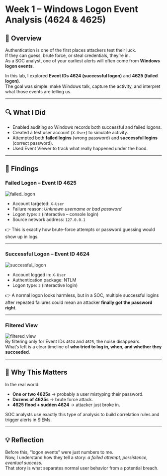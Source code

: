# Week 1 – Windows Logon Event Analysis (4624 & 4625)

## 📝 Overview
Authentication is one of the first places attackers test their luck.  
If they can guess, brute force, or steal credentials, they’re in.  
As a SOC analyst, one of your earliest alerts will often come from **Windows logon events**.  

In this lab, I explored **Event IDs 4624 (successful logon)** and **4625 (failed logon)**.  
The goal was simple: make Windows talk, capture the activity, and interpret what those events are telling us.

---

## 🔍 What I Did
- Enabled auditing so Windows records both successful and failed logons.  
- Created a test user account (`X-User`) to simulate activity.  
- Attempted both **failed logins** (wrong password) and **successful logins** (correct password).  
- Used Event Viewer to track what really happened under the hood.  

---

## 📸 Findings

### Failed Logon – Event ID 4625
![failed_logon](./failed_logon_4625.png)  
- Account targeted: `X-User`  
- Failure reason: *Unknown username or bad password*  
- Logon type: `2` (interactive – console login)  
- Source network address: `127.0.0.1`  

👉 This is exactly how brute-force attempts or password guessing would show up in logs.  

---

### Successful Logon – Event ID 4624
![successful_logon](./successful_logon_4624.png)  
- Account logged in: `X-User`  
- Authentication package: NTLM  
- Logon type: `2` (interactive login)  

👉 A normal logon looks harmless, but in a SOC, multiple successful logins after repeated failures could mean an attacker **finally got the password right**.  

---

### Filtered View
![filtered_view](./filtered_view.png)  
By filtering only for Event IDs `4624` and `4625`, the noise disappears.  
What’s left is a clear timeline of **who tried to log in, when, and whether they succeeded**.  

---

## 🎯 Why This Matters
In the real world:  
- **One or two 4625s** → probably a user mistyping their password.  
- **Dozens of 4625s** → brute force attack.  
- **4625 flood + sudden 4624** → attacker just broke in.  

SOC analysts use exactly this type of analysis to build correlation rules and trigger alerts in SIEMs.  

---

## 💡 Reflection
Before this, “logon events” were just numbers to me.  
Now, I understand how they tell a story: *a failed attempt, persistence, eventual success*.  
That story is what separates normal user behavior from a potential breach.  

